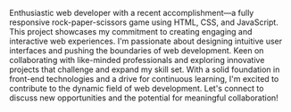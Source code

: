 Enthusiastic web developer with a recent accomplishment—a fully responsive rock-paper-scissors game using HTML, CSS, and JavaScript. This project showcases my commitment to creating engaging and interactive web experiences. I'm passionate about designing intuitive user interfaces and pushing the boundaries of web development. Keen on collaborating with like-minded professionals and exploring innovative projects that challenge and expand my skill set. With a solid foundation in front-end technologies and a drive for continuous learning, I'm excited to contribute to the dynamic field of web development. Let's connect to discuss new opportunities and the potential for meaningful collaboration!
